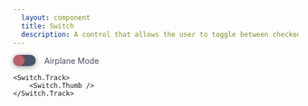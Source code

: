 ```yaml
---
  layout: component
  title: Switch
  description: A control that allows the user to toggle between checked and not checked.
---
```


<script>
    import Switch from '$lib/components/Switch';
</script>

<style global>
.switch__container {
    display: flex;
    align-items: center;
    gap: 15px;
}
.switch__track {
    width: 40px;
    height: 20px;
    border-radius: 15px;
    background-color: #4c566a;
    display: flex;
    align-items: center;
    padding: 0;
    box-shadow: 0 2px 10px #2e344077;
}
.switch__thumb {
    background: #bf616a;
    width: 20px;
    height: 20px;
    border-radius: 15px;
    display: block;
    transform: translateX(0);
    transform-origin: center;
    will-change: transform;
    transition: transform 220ms cubic-bezier(0.65, 0, 0.35, 1);
}
.switch__track[aria-checked='true'] .switch__thumb {
    background: #a3be8c;
    transform: translateX(20px);
}
.switch__label {
    color: #434c5e;
}
</style>

<!--code start-->
<div class="switch__container" slot="component">
    <Switch.Track class="switch__track">
        <Switch.Thumb class="switch__thumb" />
    </Switch.Track>
    <label class="switch__label">Airplane Mode</label>
</div>
<!--code end-->

```svelte
<Switch.Track>
    <Switch.Thumb />
</Switch.Track>
```